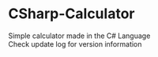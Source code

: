 # CSharp-Calculator
Simple calculator made in the C# Language </br>
Check update log for version information
